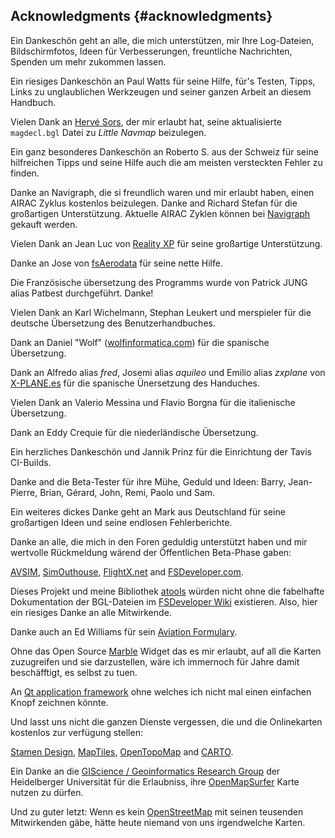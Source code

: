 ## Acknowledgments {#acknowledgments}

Ein Dankeschön geht an alle, die mich unterstützen, mir Ihre Log-Dateien, Bildschirmfotos, Ideen für Verbesserungen, freuntliche Nachrichten, Spenden um mehr zukommen lassen.

Ein riesiges Dankeschön an Paul Watts für seine Hilfe, für's Testen, Tipps, Links zu unglaublichen Werkzeugen und seiner ganzen Arbeit an diesem Handbuch.

Vielen Dank an [Hervé Sors](http://www.aero.sors.fr), der mir erlaubt hat, seine aktualisierte `magdecl.bgl` Datei zu _Little Navmap_ beizulegen.

Ein ganz besonderes Dankeschön an Roberto S. aus der Schweiz für seine hilfreichen Tipps und seine Hilfe auch die am meisten versteckten Fehler zu finden.

Danke an Navigraph, die si freundlich waren und mir erlaubt haben, einen AIRAC Zyklus kostenlos beizulegen. Danke and Richard Stefan für die großartigen Unterstützung.
Aktuelle AIRAC Zyklen können bei [Navigraph](http://www.navigraph.com) gekauft werden.

Vielen Dank an Jean Luc von [Reality XP](http://www.reality-xp.com) für seine großartige Unterstützung.

Danke an Jose von [fsAerodata](https://www.fsaerodata.com/) für seine nette Hilfe.

Die Französische übersetzung des Programms wurde von Patrick JUNG alias Patbest durchgeführt. Danke!

Vielen	Dank	an	Karl	Wichelmann,	Stephan	Leukert	und	merspieler	für	die	deutsche	Übersetzung	des	Benutzerhandbuches.

Dank an Daniel "Wolf" ([wolfinformatica.com](http://wolfinformatica.com)) für die spanische Übersetzung.

Dank an Alfredo alias _fred_, Josemi alias _aquileo_ und Emilio alias _zxplane_ von [X-PLANE.es](http://www.x-plane.es/) für die spanische Ünersetzung des Handuches.

Vielen Dank an Valerio Messina und Flavio Borgna für die italienische Übersetzung.

Dank an Eddy Crequie für die niederländische Übersetzung.

Ein herzliches Dankeschön und Jannik Prinz für die Einrichtung der Tavis CI-Builds.

Danke and die Beta-Tester für ihre Mühe, Geduld und Ideen: Barry, Jean-Pierre, Brian, Gérard, John, Remi, Paolo und Sam.

Ein weiteres dickes Danke geht an Mark aus Deutschland für seine großartigen Ideen und seine endlosen Fehlerberichte.

Danke an alle, die mich in den Foren geduldig unterstützt haben und mir wertvolle Rückmeldung wärend der Öffentlichen Beta-Phase gaben:

[AVSIM](http://www.avsim.com), [SimOuthouse](http://www.sim-outhouse.com), [FlightX.net](http://flightx.net) and [FSDeveloper.com](http://www.fsdeveloper.com).

Dieses Projekt und meine Bibliothek [atools](https://github.com/albar965/atools) würden nicht ohne die fabelhafte Dokumentation der BGL-Dateien im [FSDeveloper Wiki](http://www.fsdeveloper.com/wiki) existieren. Also, hier ein riesiges Danke an alle Mitwirkende.

Danke auch an Ed Williams für sein [Aviation Formulary](http://williams.best.vwh.net/avform.htm).

Ohne das Open Source [Marble](https://marble.kde.org) Widget das es mir erlaubt, auf all die Karten zuzugreifen und sie darzustellen, wäre ich immernoch für Jahre damit beschäfftigt, es selbst zu tuen.

An [Qt application framework](https://www.qt.io) ohne welches ich nicht mal einen einfachen Knopf zeichnen könnte.

Und lasst uns nicht die ganzen Dienste vergessen, die und die Onlinekarten kostenlos zur verfügung stellen:

[Stamen Design](http://maps.stamen.com), [MapTiles](http://maptiles.xyz), [OpenTopoMap](http://www.opentopomap.org) and [CARTO](https://carto.com/).

Ein Danke an die [GIScience / Geoinformatics Research Group](http://www.geog.uni-heidelberg.de/gis/index_en.html) der Heidelberger Universität für die Erlaubniss, ihre [OpenMapSurfer](http://korona.geog.uni-heidelberg.de) Karte nutzen zu dürfen.

Und zu guter letzt: Wenn es kein [OpenStreetMap](http://www.openstreetmap.org) mit seinen teusenden Mitwirkenden gäbe, hätte heute niemand von uns irgendwelche Karten.
